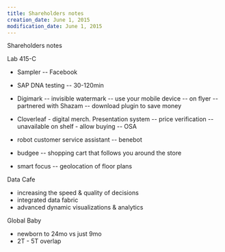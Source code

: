 ```yaml
---
title: Shareholders notes
creation_date: June 1, 2015
modification_date: June 1, 2015
---
```



Shareholders notes

Lab 415-C
- Sampler
-- Facebook 

- SAP DNA testing
-- 30-120min

- Digimark 
-- invisible watermark 
-- use your mobile device 
-- on flyer
-- partnered with Shazam 
-- download plugin to save money 

- Cloverleaf - digital merch. Presentation system 
-- price verification
-- unavailable on shelf - allow buying 
-- OSA

- robot customer service assistant
-- benebot 

- budgee 
-- shopping cart that follows you around the store

- smart focus
-- geolocation of floor plans

Data Cafe
- increasing the speed & quality of decisions 
- integrated data fabric
- advanced dynamic visualizations & analytics 

Global Baby
- newborn to 24mo vs just 9mo
- 2T - 5T overlap

